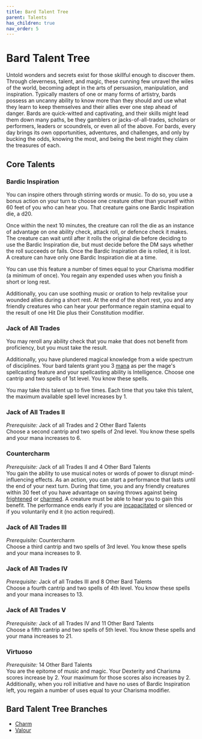```yaml
---
title: Bard Talent Tree
parent: Talents
has_children: true
nav_order: 5
---
```


# Bard Talent Tree
Untold wonders and secrets exist for those skillful enough to discover them. Through cleverness, talent, and magic, these cunning few unravel the wiles of the world, becoming adept in the arts of persuasion, manipulation, and inspiration. Typically masters of one or many forms of artistry, bards possess an uncanny ability to know more than they should and use what they learn to keep themselves and their allies ever one step ahead of danger. Bards are quick-witted and captivating, and their skills might lead them down many paths, be they gamblers or jacks-of-all-trades, scholars or performers, leaders or scoundrels, or even all of the above. For bards, every day brings its own opportunities, adventures, and challenges, and only by bucking the odds, knowing the most, and being the best might they claim the treasures of each.

## Core Talents

### Bardic Inspiration
You can inspire others through stirring words or music. To do so, you use a bonus action on your turn to choose one creature other than yourself within 60 feet of you who can hear you. That creature gains one Bardic Inspiration die, a d20.

Once within the next 10 minutes, the creature can roll the die as an instance of advantage on one ability check, attack roll, or defence check it makes. The creature can wait until after it rolls the original die before deciding to use the Bardic Inspiration die, but must decide before the DM says whether the roll succeeds or fails. Once the Bardic Inspiration die is rolled, it is lost. A creature can have only one Bardic Inspiration die at a time.

You can use this feature a number of times equal to your Charisma modifier (a minimum of once). You regain any expended uses when you finish a short or long rest.

Additionally, you can use soothing music or oration to help revitalise your wounded allies during a short rest. At the end of the short rest, you and any friendly creatures who can hear your performance regain stamina equal to the result of one Hit Die plus their Constitution modifier.

### Jack of All Trades
You may reroll any ability check that you make that does not benefit from proficiency, but you must take the result.

Additionally, you have plundered magical knowledge from a wide spectrum of disciplines. Your bard talents grant you 3 [mana](https://stormchaserroleplaying.com/stormchaserRPG/Spellcasting/WhatisaSpell/Mana/) as per the mage's spellcasting feature and your spellcasting ability is Intelligence. Choose one cantrip and two spells of 1st level. You know these spells.

You may take this talent up to five times. Each time that you take this talent, the maximum available spell level increases by 1. 

### Jack of All Trades II
*Prerequisite:* Jack of all Trades and 2 Other Bard Talents<br>
Choose a second cantrip and two spells of 2nd level. You know these spells and your mana increases to 6.

### Countercharm
*Prerequisite:* Jack of all Trades II and 4 Other Bard Talents<br>
You gain the ability to use musical notes or words of power to disrupt mind-influencing effects. As an action, you can start a performance that lasts until the end of your next turn. During that time, you and any friendly creatures within 30 feet of you have advantage on saving throws against being [frightened](https://stormchaserroleplaying.com/stormchaserRPG/Conditions/Frightened/) or [charmed](https://stormchaserroleplaying.com/stormchaserRPG/Conditions/Charmed/). A creature must be able to hear you to gain this benefit. The performance ends early if you are [incapacitated](https://stormchaserroleplaying.com/stormchaserRPG/Conditions/Incapacitated/) or silenced or if you voluntarily end it (no action required).

### Jack of All Trades III
*Prerequisite:* Countercharm<br>
Choose a third cantrip and two spells of 3rd level. You know these spells and your mana increases to 9.

### Jack of All Trades IV
*Prerequisite:* Jack of all Trades III and 8 Other Bard Talents<br>
Choose a fourth cantrip and two spells of 4th level. You know these spells and your mana increases to 13.

### Jack of All Trades V
*Prerequisite:* Jack of all Trades IV and 11 Other Bard Talents<br>
Choose a fifth cantrip and two spells of 5th level. You know these spells and your mana increases to 21.

### Virtuoso
*Prerequisite:* 14 Other Bard Talents<br>
You are the epitome of music and magic. Your Dexterity and Charisma scores increase by 2. Your maximum for those scores also increases by 2. Additionally, when you roll initiative and have no uses of Bardic Inspiration left, you regain a number of uses equal to your Charisma modifier.

## Bard Talent Tree Branches
* [Charm](https://stormchaserroleplaying.com/stormchaserRPG/Classes/Expert/Bard/Charm/)
* [Valour](https://stormchaserroleplaying.com/stormchaserRPG/Classes/Expert/Bard/Valour/)
